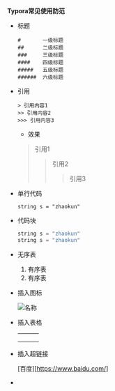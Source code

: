 **Typora常见使用防范**

- 标题

  ```
  #       一级标题    
  ##      二级标题    
  ###     三级标题    
  ####    四级标题    
  #####   五级标题    
  ######  六级标题
  ```

- 引用

  ```
  > 引用内容1
  >> 引用内容2
  >>> 引用内容3
  ```

  - 效果

  > 引用1
  >
  > > 引用2
  > >
  > > > 引用3

- 单行代码

  `string s = "zhaokun"`

- 代码块

  ```java
  string s = "zhaokun"
  string s = "zhaokun"
  ```

- 无序表
  1. 有序表
  2. 有序表

- 插入图标

  ![名称]( 插入本地图片也可以插入网络图片)

- 插入表格

  |      |      |      |
  | ---- | ---- | ---- |
  |      |      |      |
  |      |      |      |
  |      |      |      |

- 插入超链接

  [百度][https://www.baidu.com/]

- 







